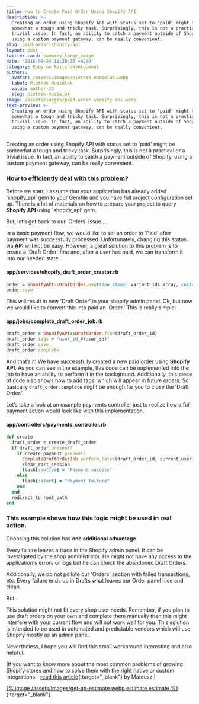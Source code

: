 ```yaml
---
title: How to Create Paid Order Using Shopify API
description: >-
  Creating an order using Shopify API with status set to 'paid' might be
  somewhat a tough and tricky task. Surprisingly, this is not a practical or a
  trivial issue. In fact, an ability to catch a payment outside of Shopify,
  using a custom payment gateway, can be really convenient.
slug: paid-order-shopify-api
layout: post
twitter-card: summary_large_image
date: '2018-09-24 12:30:25 +0200'
category: Ruby on Rails development
authors:
  avatar: /assets/images/piotrek-musielak.webp
  label: Piotrek Musielak
  value: author-20
  slug: piotrek-musielak
image: /assets/images/paid-order-shopify-api.webp
text-preview: >-
  Creating an order using Shopify API with status set to 'paid' might be
  somewhat a tough and tricky task. Surprisingly, this is not a practical or a
  trivial issue. In fact, an ability to catch a payment outside of Shopify,
  using a custom payment gateway, can be really convenient.
---
```

Creating an order using Shopify API with status set to 'paid' might be somewhat a tough and tricky task. Surprisingly, this is not a practical or a trivial issue. In fact, an ability to catch a payment outside of Shopify, using a custom payment gateway, can be really convenient.

### How to efficiently deal with this problem?

Before we start, I assume that your application has already added 'shopify_api' gem to your Gemfile and you have full project configuration set up. There is a lot of materials on how to prepare your project to query **Shopify API** using 'shopify_api' gem.

But, let’s get back to our 'Orders' issue….

In a basic payment flow, we would like to set an order to 'Paid' after payment was successfully processed. Unfortunately, changing this status via **API** will not be easy. However, a great solution to this problem is to create a 'Draft Order' first and, after a user has paid, we can transform it into our needed state.

#### app/services/shopify_draft_order_creator.rb

```ruby
order = ShopifyAPI::DraftOrder.new(line_items: variant_ids_array, customer: { id: shopify_customer_id })
order.save
```

This will result in new 'Draft Order' in your shopify admin panel.
Ok, but now we would like to convert this into paid an 'Order.' This is really simple:

#### app/jobs/complete_draft_order_job.rb

```ruby
draft_order = ShopifyAPI::DraftOrder.find(draft_order_id)
draft_order.tags = "user_id_#{user_id}"
draft_order.save
draft_order.complete
```

And that’s it! We have successfully created a new paid order using **Shopify API**. As you can see in the example, this code can be implemented into the job to have an ability to perform it in the background. Additionally, this piece of code also shows how to add tags, which will appear in future orders. So basically `draft_order.complete` might be enough for you to close the 'Draft Order.'

Let’s take a look at an example payments controller just to realize how a full payment action would look like with this implementation.

#### app/controllers/payments_controller.rb

```ruby
def create
  draft_order = create_draft_order
  if draft_order.present?
    if create_payment.present?
      CompleteDraftOrderJob.perform_later(draft_order_id, current_user)
      clear_cart_session
      flash[:notice] = "Payment success"
    else
      flash[:alert] = "Payment failure"
    end
  end
  redirect_to root_path
end
```

### This example shows how this logic might be used in real action.

Choosing this solution has **one additional advantage**.

Every failure leaves a trace in the Shopify admin panel. It can be investigated by the shop administrator. He might not have any access to the application's errors or logs but he can check the abandoned Draft Orders.

Additionally, we do not pollute our 'Orders' section with failed transactions, etc. Every failure ends up in Drafts what leaves our Order panel nice and clean.

But…

This solution might not fit every shop user needs. Remember, if you plan to use draft orders on your own and complete them manually then this might interfere with your current flow and will not work well for you. This solution is intended to be used in automated and predictable vendors which will use Shopify mostly as an admin panel.

Nevertheless, I hope you will find this small workaround interesting and also helpful.

|If you want to know more about the most common problems of growing Shopify stores and how to solve them with the right native or custom integrations - [read this article](https://naturaily.com/blog/shopify-stores-problems){:target="_blank"} by Mateusz.|

[{% image /assets/images/get-an-estimate.webp estimate estimate %}](https://naturaily.com/get-an-estimate){:target="_blank"}
